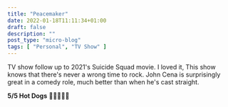 ```yaml
---
title: "Peacemaker"
date: 2022-01-18T11:11:34+01:00
draft: false
description: ""
post_type: "micro-blog"
tags: [ "Personal", "TV Show" ]
---
```


TV show follow up to 2021's Suicide Squad movie. I loved it, This show knows that there's never a wrong time to rock. John Cena is surprisingly great in a comedy role, much better than when he's cast straight.

**5/5 Hot Dogs** 🌭🌭🌭🌭🌭